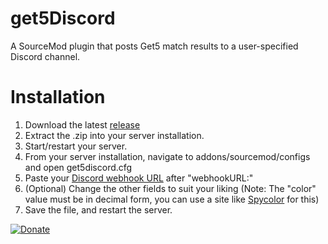# get5Discord
A SourceMod plugin that posts Get5 match results to a user-specified Discord channel.

# Installation
1. Download the latest [release](https://github.com/Ferexx/get5Discord/releases)
2. Extract the .zip into your server installation.
3. Start/restart your server.
4. From your server installation, navigate to addons/sourcemod/configs and open get5discord.cfg
5. Paste your [Discord webhook URL](https://support.discord.com/hc/en-us/articles/228383668-Intro-to-Webhooks) after "webhookURL:"
6. (Optional) Change the other fields to suit your liking (Note: The "color" value must be in decimal form, you can use a site like [Spycolor](https://www.spycolor.com/) for this)
7. Save the file, and restart the server.

[![Donate](https://img.shields.io/badge/Donate-PayPal-green.svg)](https://paypal.me/ferexx)
